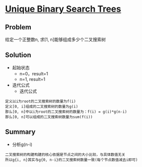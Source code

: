 # [Unique Binary Search Trees](https://leetcode.com/problems/unique-binary-search-trees/)
## Problem
给定一个正整数n, 求[1, n]能够组成多少个二叉搜索树
## Solution
- 起始状态
  - n=0，result=1
  - n=1, result=1
- 迭代公式
  - 迭代公式
```
定义以i为root的二叉搜索树的数量为f(i)
定义[0, i]组成的二叉搜索树的数量为g(i)
那么[0, n]中以i为root的二叉搜索树的数量为：f(i) = g(i)*g(n-i)
那么[0, n]可以组成的二叉搜索树数量为sum(f(i))
```

## Summary
- 分析g(n-i)
```
二叉搜索树的构建构建的核心依据是节点之间的大小比较，与具体数值无关
所以g{i, n}其实与g{0, n-i}的二叉搜索树数量一致(每个节点数值减去i即可)
```